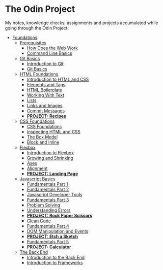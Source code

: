 # The Odin Project

My notes, knowledge checks, assignments and projects accumulated while going through the Odin Project:

- [Foundations](https://github.com/chrscmpl/TOP/tree/main/Foundations)
  - [Prerequisites](https://github.com/chrscmpl/TOP/tree/main/Foundations/1.Prerequisites)
    - [How Does the Web Work](https://github.com/chrscmpl/TOP/tree/main/Foundations/1.Prerequisites/1.How-Does-The-Web-Work)
    - [Command Line Basics](https://github.com/chrscmpl/TOP/tree/main/Foundations/1.Prerequisites/2.Command-Line-Basics)
  - [Git Basics](https://github.com/chrscmpl/TOP/tree/main/Foundations/2.Git-Basics)
    - [Introduction to Git](https://github.com/chrscmpl/TOP/tree/main/Foundations/2.Git-Basics/1.Introduction-To-Git)
    - [Git Basics](https://github.com/chrscmpl/TOP/tree/main/Foundations/2.Git-Basics/2.Git-Basics)
  - [HTML Foundations](https://github.com/chrscmpl/TOP/tree/main/Foundations/3.HTML-Foundations)
    - [Introduction to HTML and CSS](https://github.com/chrscmpl/TOP/tree/main/Foundations/3.HTML-Foundations/1.Introduction-to-HTML%26CSS)
    - [Elements and Tags](https://github.com/chrscmpl/TOP/tree/main/Foundations/3.HTML-Foundations/2.Elements-and-Tags)
    - [HTML Boilerplate](https://github.com/chrscmpl/TOP/tree/main/Foundations/3.HTML-Foundations/3.HTML-Boilerplate)
    - [Working With Text](https://github.com/chrscmpl/TOP/tree/main/Foundations/3.HTML-Foundations/4.Working-With-Text)
    - [Lists](https://github.com/chrscmpl/TOP/tree/main/Foundations/3.HTML-Foundations/5.Lists)
    - [Links and Images](https://github.com/chrscmpl/TOP/tree/main/Foundations/3.HTML-Foundations/6.Links-And-Images)
    - [Commit Messages](https://github.com/chrscmpl/TOP/tree/main/Foundations/3.HTML-Foundations/7.Commit-Messages)
    - **[PROJECT: Recipes](https://github.com/chrscmpl/odin-recipes)**
  - [CSS Foundations](https://github.com/chrscmpl/TOP/tree/main/Foundations/4.CSS-Foundations)
    - [CSS Foundations](https://github.com/chrscmpl/TOP/tree/main/Foundations/4.CSS-Foundations/1.CSS-Foundations)
    - [Inspecting HTML and CSS](https://github.com/chrscmpl/TOP/tree/main/Foundations/4.CSS-Foundations/2.Inspecting-HTML%26CSS)
    - [The Box Model](https://github.com/chrscmpl/TOP/tree/main/Foundations/4.CSS-Foundations/3.The-Box-Model)
    - [Block and Inline](https://github.com/chrscmpl/TOP/tree/main/Foundations/4.CSS-Foundations/4.Block-and-Inline)
  - [Flexbox](https://github.com/chrscmpl/TOP/tree/main/Foundations/5.Flexbox)
    - [Introduction to Flexbox](https://github.com/chrscmpl/TOP/tree/main/Foundations/5.Flexbox/1.Introduction-to-Flexbox)
    - [Growing and Shrinking](https://github.com/chrscmpl/TOP/tree/main/Foundations/5.Flexbox/2.Growing-and-Shrinking)
    - [Axes](https://github.com/chrscmpl/TOP/tree/main/Foundations/5.Flexbox/3.Axes)
    - [Alignment](https://github.com/chrscmpl/TOP/tree/main/Foundations/5.Flexbox/4.Alignment)
    - **[PROJECT: Landing Page](https://github.com/chrscmpl/odin-landing-page)**
  - [Javascript Basics](https://github.com/chrscmpl/TOP/tree/main/Foundations/6.Javascript-Basics)
    - [Fundamentals Part 1](https://github.com/chrscmpl/TOP/tree/main/Foundations/6.Javascript-Basics/1.Fundamentals-Part-1)
    - [Fundamentals Part 2](https://github.com/chrscmpl/TOP/tree/main/Foundations/6.Javascript-Basics/2.Fundamentals-Part-2)
    - [Javascript Developer Tools](https://github.com/chrscmpl/TOP/tree/main/Foundations/6.Javascript-Basics/3.Javascript-Developer-Tools)
    - [Fundamentals Part 3](https://github.com/chrscmpl/TOP/tree/main/Foundations/6.Javascript-Basics/4.Fundamentals-Part-3)
    - [Problem Solving](https://github.com/chrscmpl/TOP/tree/main/Foundations/6.Javascript-Basics/5.Problem-Solving)
    - [Understanding Errors](https://github.com/chrscmpl/TOP/tree/main/Foundations/6.Javascript-Basics/6.Understanding-Errors)
    - **[PROJECT: Rock Paper Scissors](https://github.com/chrscmpl/odin-rock-paper-scissors)**
    - [Clean Code](https://github.com/chrscmpl/TOP/tree/main/Foundations/6.Javascript-Basics/8.Clean-Code)
    - [Fundamentals Part 4](https://github.com/chrscmpl/TOP/tree/main/Foundations/6.Javascript-Basics/9.Fundamentals-Part-4)
    - [DOM Manipulation and Events](https://github.com/chrscmpl/TOP/tree/main/Foundations/6.Javascript-Basics/10.DOM-Manipulation-and-Events)
    - **[PROJECT: Etch a Sketch](https://github.com/chrscmpl/odin-etch-a-sketch)**
    - [Fundamentals Part 5](https://github.com/chrscmpl/TOP/tree/main/Foundations/6.Javascript-Basics/12.Fundamentals-Part-5)
    - **[PROJECT: Calculator](https://github.com/chrscmpl/odin-calculator)**
  - [The Back End](https://github.com/chrscmpl/TOP/tree/main/Foundations/7.The-Back-End)
    - [Introduction to the Back End](https://github.com/chrscmpl/TOP/tree/main/Foundations/7.The-Back-End/1.Introduction-to-the-Back-End)
    - [Introduction to Frameworks](https://github.com/chrscmpl/TOP/tree/main/Foundations/7.The-Back-End/2.Introduction-to-Frameworks)

